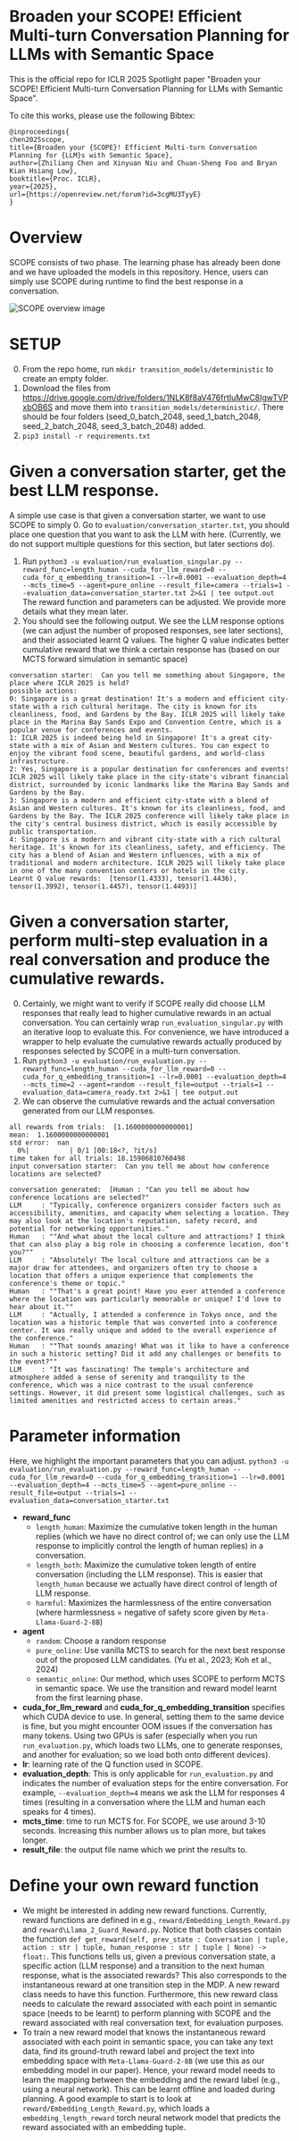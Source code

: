 # Broaden your SCOPE! Efficient Multi-turn Conversation Planning for LLMs with Semantic Space

This is the official repo for ICLR 2025 Spotlight paper "Broaden your SCOPE! Efficient Multi-turn Conversation Planning for LLMs with Semantic Space".

To cite this works, please use the following Bibtex: 
```
@inproceedings{
chen2025scope,
title={Broaden your {SCOPE}! Efficient Multi-turn Conversation Planning for {LLM}s with Semantic Space},
author={Zhiliang Chen and Xinyuan Niu and Chuan-Sheng Foo and Bryan Kian Hsiang Low},
booktitle={Proc. ICLR},
year={2025},
url={https://openreview.net/forum?id=3cgMU3TyyE}
}
```

# Overview
SCOPE consists of two phase. The learning phase has already been done and we have uploaded the models in this repository. Hence, users can simply use SCOPE during runtime to find the best response in a conversation.<br>

![SCOPE overview image](https://github.com/user-attachments/assets/a37909ce-7b30-4321-bbc0-2e24eba6c129)

# SETUP
0. From the repo home, run `mkdir transition_models/deterministic` to create an empty folder.
1. Download the files from https://drive.google.com/drive/folders/1NLK8f8aV476frtIuMwC8IgwTVPxbOB6S and move them into `transition_models/deterministic/`. There should be four folders (seed_0_batch_2048, seed_1_batch_2048, seed_2_batch_2048, seed_3_batch_2048) added.
2. `pip3 install -r requirements.txt`

# Given a conversation starter, get the best LLM response.
A simple use case is that given a conversation starter, we want to use SCOPE to simply
0. Go to `evaluation/conversation_starter.txt`, you should place one question that you want to ask the LLM with here. (Currently, we do not support multiple questions for this section, but later sections do).
1. Run `python3 -u evaluation/run_evaluation_singular.py --reward_func=length_human --cuda_for_llm_reward=0 --cuda_for_q_embedding_transition=1 --lr=0.0001 --evaluation_depth=4 --mcts_time=5 --agent=pure_online --result_file=camera --trials=1 --evaluation_data=conversation_starter.txt 2>&1 | tee output.out` The reward function and parameters can be adjusted. We provide more details what they mean later.
2. You should see the following output. We see the LLM response options (we can adjust the number of proposed responses, see later sections), and their associated learnt Q values. The higher Q value indicates better cumulative reward that we think a certain response has (based on our MCTS forward simulation in semantic space)
```
conversation starter:  Can you tell me something about Singapore, the place where ICLR 2025 is held?
possible actions:
0: Singapore is a great destination! It's a modern and efficient city-state with a rich cultural heritage. The city is known for its cleanliness, food, and Gardens by the Bay. ICLR 2025 will likely take place in the Marina Bay Sands Expo and Convention Centre, which is a popular venue for conferences and events.
1: ICLR 2025 is indeed being held in Singapore! It's a great city-state with a mix of Asian and Western cultures. You can expect to enjoy the vibrant food scene, beautiful gardens, and world-class infrastructure.
2: Yes, Singapore is a popular destination for conferences and events! ICLR 2025 will likely take place in the city-state's vibrant financial district, surrounded by iconic landmarks like the Marina Bay Sands and Gardens by the Bay.
3: Singapore is a modern and efficient city-state with a blend of Asian and Western cultures. It's known for its cleanliness, food, and Gardens by the Bay. The ICLR 2025 conference will likely take place in the city's central business district, which is easily accessible by public transportation.
4: Singapore is a modern and vibrant city-state with a rich cultural heritage. It's known for its cleanliness, safety, and efficiency. The city has a blend of Asian and Western influences, with a mix of traditional and modern architecture. ICLR 2025 will likely take place in one of the many convention centers or hotels in the city.
Learnt Q value rewards:  [tensor(1.4333), tensor(1.4436), tensor(1.3992), tensor(1.4457), tensor(1.4493)]
```

# Given a conversation starter, perform multi-step evaluation in a real conversation and produce the cumulative rewards.
0. Certainly, we might want to verify if SCOPE really did choose LLM responses that really lead to higher cumulative rewards in an actual conversation. You can certainly wrap `run_evaluation_singular.py` with an iterative loop to evaluate this. For convenience, we have introduced a wrapper to help evaluate the cumulative rewards actually produced by responses selected by SCOPE in a multi-turn conversation.
1. Run `python3 -u evaluation/run_evaluation.py --reward_func=length_human --cuda_for_llm_reward=0 --cuda_for_q_embedding_transition=1 --lr=0.0001 --evaluation_depth=4 --mcts_time=2 --agent=random --result_file=output --trials=1 --evaluation_data=camera_ready.txt 2>&1 | tee output.out`
2. We can observe the cumulative rewards and the actual conversation generated from our LLM responses.
```
all rewards from trials:  [1.1600000000000001]
mean:  1.1600000000000001
std error:  nan
  0%|          | 0/1 [00:18<?, ?it/s]
time taken for all trials: 18.15906810760498
input conversation starter:  Can you tell me about how conference locations are selected? 

conversation generated:  [Human : "Can you tell me about how conference locations are selected?"
LLM     : "Typically, conference organizers consider factors such as accessibility, amenities, and capacity when selecting a location. They may also look at the location's reputation, safety record, and potential for networking opportunities."
Human   : ""And what about the local culture and attractions? I think that can also play a big role in choosing a conference location, don't you?""
LLM     : "Absolutely! The local culture and attractions can be a major draw for attendees, and organizers often try to choose a location that offers a unique experience that complements the conference's theme or topic."
Human   : ""That's a great point! Have you ever attended a conference where the location was particularly memorable or unique? I'd love to hear about it.""
LLM     : "Actually, I attended a conference in Tokyo once, and the location was a historic temple that was converted into a conference center. It was really unique and added to the overall experience of the conference."
Human   : ""That sounds amazing! What was it like to have a conference in such a historic setting? Did it add any challenges or benefits to the event?""
LLM     : "It was fascinating! The temple's architecture and atmosphere added a sense of serenity and tranquility to the conference, which was a nice contrast to the usual conference settings. However, it did present some logistical challenges, such as limited amenities and restricted access to certain areas."
```
# Parameter information
Here, we highlight the important parameters that you can adjust.
`python3 -u evaluation/run_evaluation.py --reward_func=length_human --cuda_for_llm_reward=0 --cuda_for_q_embedding_transition=1 --lr=0.0001 --evaluation_depth=4 --mcts_time=5 --agent=pure_online --result_file=output --trials=1 --evaluation_data=conversation_starter.txt`
- **reward_func**
  - `length_human`: Maximize the cumulative token length in the human replies (which we have no direct control of; we can only use the LLM response to implicitly control the length of human replies) in a conversation.
  - `length_both`: Maximize the cumulative token length of entire conversation (including the LLM response). This is easier that `length_human` because we actually have direct control of length of LLM response.
  - `harmful`: Maximizes the harmlessness of the entire conversation (where harmlessness = negative of safety score given by `Meta-Llama-Guard-2-8B`)
- **agent**
    - `random`: Choose a random response
    - `pure_online`: Use vanilla MCTS to search for the next best response out of the proposed LLM candidates. (Yu et al., 2023; Koh et al., 2024)
    - `semantic_online`: Our method, which uses SCOPE to perform MCTS in semantic space. We use the transition and reward model learnt from the first learning phase.
- **cuda_for_llm_reward** and **cuda_for_q_embedding_transition** specifies which CUDA device to use. In general, setting them to the same device is fine, but you might encounter OOM issues if the conversation has many tokens. Using two GPUs is safer (especially when you run `run_evaluation.py`, which loads two LLMs, one to generate responses, and another for evaluation; so we load both onto different devices).
- **lr**: learning rate of the Q function used in SCOPE.
- **evaluation_depth**: This is only applicable for `run_evaluation.py` and indicates the number of evaluation steps for the entire conversation. For example, `--evaluation_depth=4` means we ask the LLM for responses 4 times (resulting in a conversation where the LLM and human each speaks for 4 times).
- **mcts_time**: time to run MCTS for. For SCOPE, we use around 3-10 seconds. Increasing this number allows us to plan more, but takes longer.
- **result_file**: the output file name which we print the results to.

# Define your own reward function
- We might be interested in adding new reward functions. Currently, reward functions are defined in e.g., `reward/Embedding_Length_Reward.py` and `reward\Llama_2_Guard_Reward.py`. Notice that both classes contain the function
`def get_reward(self, prev_state : Conversation | tuple, action : str | tuple, human_response : str | tuple | None) -> float:`. This functions tells us, given a previous conversation state, a specific action (LLM response) and a transition to the next human response, what is the associated rewards? This also corresponds to the instantaneous reward at one transition step in the MDP. A new reward class needs to have this function. Furthermore, this new reward class needs to calculate the reward associated with each point in semantic space (needs to be learnt) to perform planning with SCOPE and the reward associated with real conversation text, for evaluation purposes.
- To train a new reward model that knows the instantaneous reward associated with each point in semantic space, you can take any text data, find its ground-truth reward label and project the text into embedding space with `Meta-Llama-Guard-2-8B` (we use this as our embedding model in our paper). Hence, your reward model needs to learn the mapping between the embedding and the reward label (e.g., using a neural network). This can be learnt offline and loaded during planning. A good example to start is to look at `reward/Embedding_Length_Reward.py`, which loads a `embedding_length_reward` torch neural network model that predicts the reward associated with an embedding tuple.



